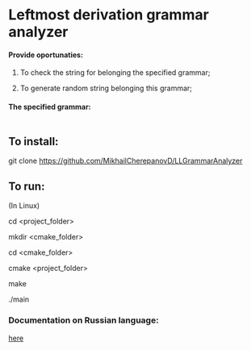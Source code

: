 # Leftmost derivation grammar analyzer

#### Provide oportunaties:

1. To check the string for belonging the specified grammar;

2. To generate random string belonging this grammar;


#### The specified grammar:

![]()

## To install:

git clone https://github.com/MikhailCherepanovD/LLGrammarAnalyzer

## To run:

(In Linux)

cd <project_folder>

mkdir <cmake_folder>

cd <cmake_folder>

cmake <project_folder>

make

./main


### Documentation on Russian language:

[here](https://github.com/MikhailCherepanovD/RegExpAnalyzer/blob/master/GitHubResources/Documentation.pdf)
